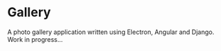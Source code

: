 # Gallery

A photo gallery application written using Electron, Angular and Django. Work in progress...
